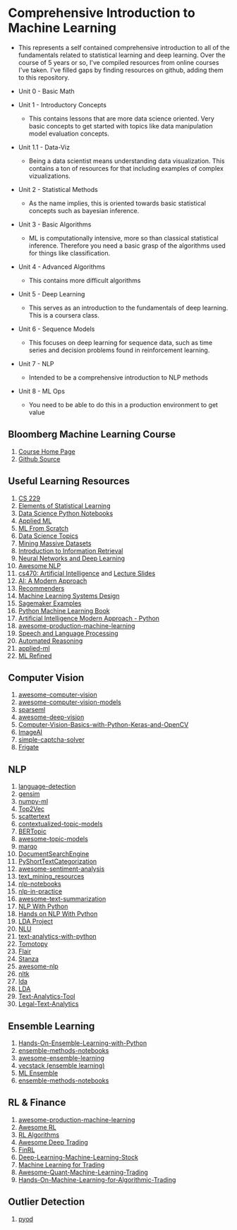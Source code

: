 # Comprehensive Introduction to Machine Learning

- This represents a self contained comprehensive introduction to all of the fundamentals related to statistical learning and deep learning. Over the course of 5 years or so, I've compiled resources from online courses I've taken. I've filled gaps by finding resources on github, adding them to this repository. 

- Unit 0 - Basic Math
- Unit 1 - Introductory Concepts
	* This contains lessons that are more data science oriented. Very basic concepts to get started with topics like data manipulation model evaluation concepts. 
- Unit 1.1 - Data-Viz
	* Being a data scientist means understanding data visualization. This contains a ton of resources for that including examples of complex vizualizations.
- Unit 2 - Statistical Methods
	* As the name implies, this is oriented towards basic statistical concepts such as bayesian inference.
- Unit 3 - Basic Algorithms
	* ML is computationally intensive, more so than classical statistical inference. Therefore you need a basic grasp of the algorithms used for things like classification.
- Unit 4 - Advanced Algorithms
	* This contains more difficult algorithms
- Unit 5 - Deep Learning
	* This serves as an introduction to the fundamentals of deep learning. This is a coursera class. 
- Unit 6 - Sequence Models
	* This focuses on deep learning for sequence data, such as time series and decision problems found in reinforcement learning.
- Unit 7 - NLP
	* Intended to be a comprehensive introduction to NLP methods
- Unit 8 - ML Ops
	* You need to be able to do this in a production environment to get value


## Bloomberg Machine Learning Course

1. [Course Home Page](https://bloomberg.github.io/foml/#home)
2. [Github Source](https://github.com/chaaland/bloomberg-ml-course)

## Useful Learning Resources

1. [CS 229](https://github.com/afshinea/stanford-cs-229-machine-learning)
2. [Elements of Statistical Learning](https://github.com/empathy87/The-Elements-of-Statistical-Learning-Python-Notebooks)
3. [Data Science Python Notebooks](https://github.com/donnemartin/data-science-ipython-notebooks)
4. [Applied ML](https://github.com/eugeneyan/applied-ml)
5. [ML From Scratch](https://github.com/eriklindernoren/ML-From-Scratch)
6. [Data Science Topics](https://github.com/khuyentran1401/Data-science)
7. [Mining Massive Datasets](http://www.mmds.org/)
8. [Introduction to Information Retrieval](https://nlp.stanford.edu/IR-book/html/htmledition/irbook.html)
9. [Neural Networks and Deep Learning](http://neuralnetworksanddeeplearning.com/)
10. [Awesome NLP](https://github.com/keon/awesome-nlp)
11. [cs470: Artificial Intelligence](https://zoo.cs.yale.edu/classes/cs470/syllabus.html) and [Lecture Slides](https://zoo.cs.yale.edu/classes/cs470/lectures/s2019/)
12. [AI: A Modern Approach](https://aimacode.github.io/aima-javascript/)
13. [Recommenders](https://github.com/microsoft/recommenders)
14. [Machine Learning Systems Design](https://github.com/chiphuyen/machine-learning-systems-design)
15. [Sagemaker Examples](https://github.com/aws/amazon-sagemaker-examples)
16. [Python Machine Learning Book](https://github.com/rasbt/python-machine-learning-book)
17. [Artificial Intelligence Modern Approach - Python](https://github.com/aimacode/aima-python)
18. [awesome-production-machine-learning](https://github.com/EthicalML/awesome-production-machine-learning)
19. [Speech and Language Processing](https://web.stanford.edu/~jurafsky/slp3/)
20. [Automated Reasoning](https://cs.stanford.edu/~ermon/cs323/index.html)
21. [applied-ml](https://github.com/eugeneyan/applied-ml)
22. [ML Refined](https://github.com/neonwatty/machine_learning_refined)

## Computer Vision
1. [awesome-computer-vision](https://github.com/jbhuang0604/awesome-computer-vision)
2. [awesome-computer-vision-models](https://github.com/gmalivenko/awesome-computer-vision-models)
3. [sparseml](https://github.com/neuralmagic/sparseml)
4. [awesome-deep-vision](https://github.com/kjw0612/awesome-deep-vision)
5. [Computer-Vision-Basics-with-Python-Keras-and-OpenCV](https://github.com/jrobchin/Computer-Vision-Basics-with-Python-Keras-and-OpenCV)
6. [ImageAI](https://github.com/OlafenwaMoses/ImageAI)
7. [simple-captcha-solver](https://github.com/ptigas/simple-captcha-solver)
8. [Frigate](https://github.com/blakeblackshear/frigate)

## NLP
1. [language-detection](https://github.com/patrickschur/language-detection)
2. [gensim](https://github.com/RaRe-Technologies/gensim)
3. [numpy-ml](https://github.com/ddbourgin/numpy-ml)
4. [Top2Vec](https://github.com/ddangelov/Top2Vec)
5. [scattertext](https://github.com/JasonKessler/scattertext)
6. [contextualized-topic-models](https://github.com/MilaNLProc/contextualized-topic-models)
7. [BERTopic](https://github.com/MaartenGr/BERTopic)
8. [awesome-topic-models](https://github.com/jonaschn/awesome-topic-models)
9. [marqo](https://github.com/marqo-ai/marqo)
10. [DocumentSearchEngine](https://github.com/zayedrais/DocumentSearchEngine)
11. [PyShortTextCategorization](https://github.com/stephenhky/PyShortTextCategorization)
12. [awesome-sentiment-analysis](https://github.com/laugustyniak/awesome-sentiment-analysis)
13. [text_mining_resources](https://github.com/stepthom/text_mining_resources)
14. [nlp-notebooks](https://github.com/nlptown/nlp-notebooks)
15. [nlp-in-practice](https://github.com/kavgan/nlp-in-practice)
16. [awesome-text-summarization](https://github.com/mathsyouth/awesome-text-summarization)
17. [NLP With Python](https://github.com/susanli2016/NLP-with-Python)
18. [Hands on NLP With Python](https://github.com/PacktPublishing/Hands-On-Natural-Language-Processing-with-Python)
19. [LDA Project](https://github.com/lda-project/lda)
20. [NLU](https://github.com/JohnSnowLabs/nlu)
21. [text-analytics-with-python](https://github.com/dipanjanS/text-analytics-with-python)
22. [Tomotopy](https://github.com/bab2min/tomotopy)
23. [Flair](https://github.com/flairNLP/flair)
24. [Stanza](https://github.com/stanfordnlp/stanza)
25. [awesome-nlp](https://github.com/keon/awesome-nlp)
26. [nltk](https://github.com/nltk/nltk)
27. [lda](https://github.com/lda-project/lda)
28. [LDA](https://github.com/shaheen-syed/LDA)
29. [Text-Analytics-Tool](https://github.com/prakharrathi25/Text-Analytics-Tool)
30. [Legal-Text-Analytics](https://github.com/Liquid-Legal-Institute/Legal-Text-Analytics)

## Ensemble Learning
1. [Hands-On-Ensemble-Learning-with-Python](https://github.com/PacktPublishing/Hands-On-Ensemble-Learning-with-Python)
2. [ensemble-methods-notebooks](https://github.com/gkunapuli/ensemble-methods-notebooks)
3. [awesome-ensemble-learning](https://github.com/yzhao062/awesome-ensemble-learning)
4. [vecstack (ensemble learning)](https://github.com/vecxoz/vecstack)
5. [ML Ensemble](https://github.com/flennerhag/mlens)
6. [ensemble-methods-notebooks](https://github.com/gkunapuli/ensemble-methods-notebooks)

## RL & Finance
1. [awesome-production-machine-learning](https://github.com/EthicalML/awesome-production-machine-learning)
2. [Awesome RL](https://github.com/aikorea/awesome-rl)
3. [RL Algorithms](https://github.com/dennybritz/reinforcement-learning)
4. [Awesome Deep Trading](https://github.com/cbailes/awesome-deep-trading)
5. [FinRL](https://github.com/AI4Finance-Foundation/FinRL)
6. [Deep-Learning-Machine-Learning-Stock](https://github.com/LastAncientOne/Deep-Learning-Machine-Learning-Stock)
7. [Machine Learning for Trading](https://github.com/anu003/CS7646-Machine-Learning-for-Trading)
8. [Awesome-Quant-Machine-Learning-Trading](https://github.com/grananqvist/Awesome-Quant-Machine-Learning-Trading)
9. [Hands-On-Machine-Learning-for-Algorithmic-Trading](https://github.com/PacktPublishing/Hands-On-Machine-Learning-for-Algorithmic-Trading)

## Outlier Detection

1. [pyod](https://github.com/yzhao062/pyod)